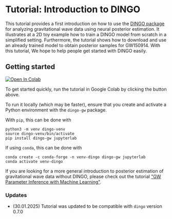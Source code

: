 # Tutorial: Introduction to DINGO

This tutorial provides a first introduction on how to use the [DINGO package](https://github.com/dingo-gw/dingo) for analyzing gravitational wave data using neural posterior estimation.
It illustrates at a 2D toy example how to train a DINGO model from scratch in a simplified setting. Furthermore, the tutorial shows how to download and use an already trained model to obtain posterior samples for GW150914. 
With this tutorial, We hope to help people get started with DINGO easily.

## Getting started
[![Open In Colab](https://colab.research.google.com/assets/colab-badge.svg)](https://colab.research.google.com/github/annalena-k/tutorial-dingo-introduction/blob/main/DINGO_Tutorial.ipynb)

To get started quickly, run the tutorial in Google Colab by clicking the button above. 

To run it locally (which may be faster), ensure that you create and activate a Python environment with the `dingo-gw` package. 

With `pip`, this can be done with
```
python3 -m venv dingo-venv
source dingo-venv/bin/activate
pip install dingo-gw jupyterlab
```

If using `conda`, this can be done with
```
conda create -c conda-forge -n venv-dingo dingo-gw jupyterlab
conda activate venv-dingo
```

If you are looking for a more general introduction to posterior estimation of gravitational wave data without DINGO, please check out the tutorial ["GW Parameter Inference with Machine Learning"](https://github.com/stephengreen/gw-school-corfu-2023).

### Updates
* (30.01.2025) Tutorial was updated to be compatible with `dingo` version 0.7.0
